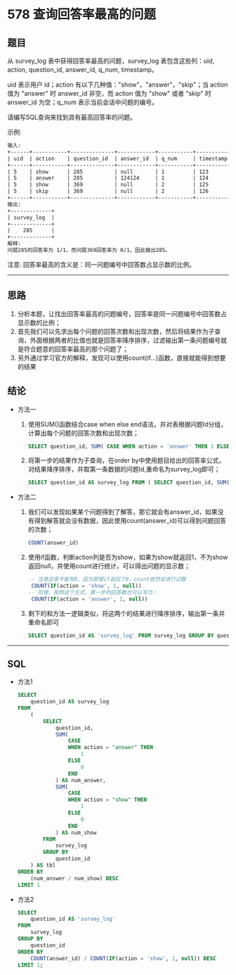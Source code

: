 # 578 查询回答率最高的问题

## 题目

从 survey_log 表中获得回答率最高的问题，survey_log 表包含这些列：uid, action, question_id, answer_id, q_num, timestamp。

uid 表示用户 id；action 有以下几种值："show"，"answer"，"skip"；当 action 值为 "answer" 时 answer_id 非空，而 action 值为 "show" 或者 "skip" 时 answer_id 为空；q_num 表示当前会话中问题的编号。

请编写SQL查询来找到具有最高回答率的问题。

示例:

```txt
输入:
+------+-----------+--------------+------------+-----------+------------+
| uid  | action    | question_id  | answer_id  | q_num     | timestamp  |
+------+-----------+--------------+------------+-----------+------------+
| 5    | show      | 285          | null       | 1         | 123        |
| 5    | answer    | 285          | 124124     | 1         | 124        |
| 5    | show      | 369          | null       | 2         | 125        |
| 5    | skip      | 369          | null       | 2         | 126        |
+------+-----------+--------------+------------+-----------+------------+
输出:
+-------------+
| survey_log  |
+-------------+
|    285      |
+-------------+
解释:
问题285的回答率为 1/1，而问题369回答率为 0/1，因此输出285。
```

注意: 回答率最高的含义是：同一问题编号中回答数占显示数的比例。

***

## 思路

1. 分析本题，让找出回答率最高的问题编号，回答率是同一问题编号中回答数占显示数的比例；
2. 首先我们可以先求出每个问题的回答次数和出现次数，然后将结果作为子查询，外面根据两者的比值也就是回答率降序排序，过滤输出第一条问题编号就是符合题意的回答率最高的那个问题了；
3. 另外通过学习官方的解释，发现可以使用count(if...)函数，直接就能得到想要的结果

## 结论

- 方法一

    1. 使用SUM()函数结合case when else end语法，并对表根据问题Id分组，计算出每个问题的回答次数和出现次数；

        ```sql
        SELECT question_id, SUM( CASE WHEN action = 'answer' THEN 1 ELSE 0 END ) AS num_answer, SUM( CASE WHEN action = 'show' THEN 1 ELSE 0 END ) AS num_show FROM survey_log GROUP BY question_id
        ```

    2. 将第一步的结果作为子查询，在order by中使用题目给出的回答率公式，对结果降序排序，并取第一条数据的问题Id,重命名为survey_log即可；

        ```sql
        SELECT question_id AS survey_log FROM ( SELECT question_id, SUM( CASE WHEN action = "answer" THEN 1 ELSE 0 END ) AS num_answer, SUM( CASE WHEN action = "show" THEN 1 ELSE 0 END ) AS num_show FROM survey_log GROUP BY question_id ) AS tbl ORDER BY (num_answer / num_show) DESC LIMIT 1
        ```

- 方法二

    1. 我们可以发现如果某个问题得到了解答，那它就会有answer_id，如果没有得到解答就会没有数据，因此使用count(answer_id)可以得到问题回答的次数；

        ```sql
        COUNT(answer_id)
        ```

    2. 使用if函数，判断action列是否为show，如果为show就返回1，不为show返回null，并使用count进行统计，可以得出问题的显示数；

        ```sql
        -- 注意这里不能写0，因为即使if返回了0，count依然会进行记数
         COUNT(IF(action = 'show', 1, null))
        -- 同理，按照这个方式，第一步的回答数也可以写为：
         COUNT(IF(action = 'answer', 1, null))
        ```

    3. 剩下的和方法一逻辑类似，将这两个的结果进行降序排序，输出第一条并重命名即可

        ```sql
        SELECT question_id AS 'survey_log' FROM survey_log GROUP BY question_id ORDER BY COUNT(answer_id) / COUNT(IF(action = 'show', 1, null)) DESC LIMIT 1;
        ```

***

## SQL

- 方法1

    ```sql
    SELECT
        question_id AS survey_log
    FROM
        (
            SELECT
                question_id,
                SUM(
                    CASE
                    WHEN action = "answer" THEN
                        1
                    ELSE
                        0
                    END
                ) AS num_answer,
                SUM(
                    CASE
                    WHEN action = "show" THEN
                        1
                    ELSE
                        0
                    END
                ) AS num_show
            FROM
                survey_log
            GROUP BY
                question_id
        ) AS tbl
    ORDER BY
        (num_answer / num_show) DESC
    LIMIT 1
    ```

- 方法2

    ```sql
    SELECT
        question_id AS 'survey_log'
    FROM
        survey_log
    GROUP BY
        question_id
    ORDER BY
        COUNT(answer_id) / COUNT(IF(action = 'show', 1, null)) DESC
    LIMIT 1;
    ```
